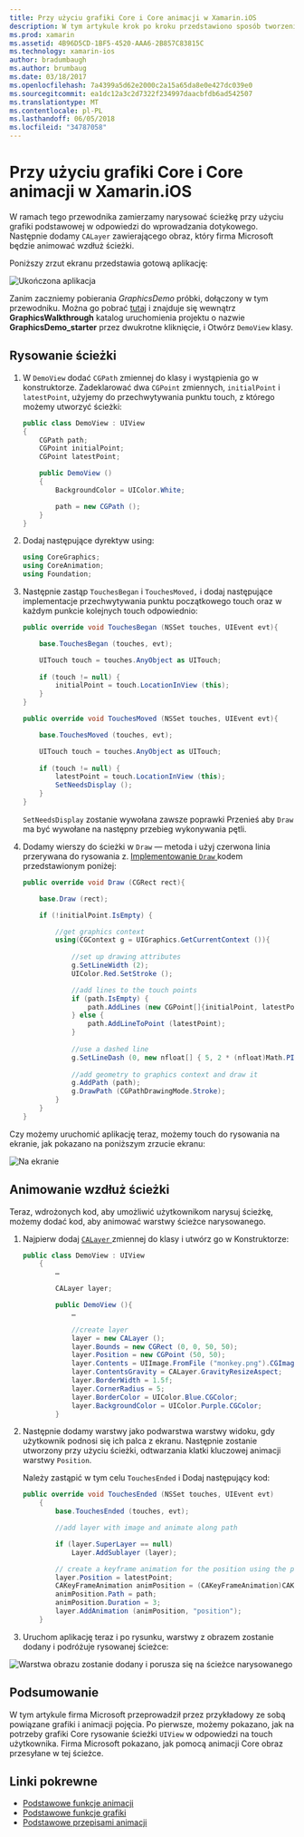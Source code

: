 ```yaml
---
title: Przy użyciu grafiki Core i Core animacji w Xamarin.iOS
description: W tym artykule krok po kroku przedstawiono sposób tworzenia aplikacji, która używa grafiki Core i Core animacji. Pokazuje sposób rysowania na ekranie w odpowiedzi na touch użytkownika, a także sposobu animowany obraz przesyłanie wzdłuż ścieżki.
ms.prod: xamarin
ms.assetid: 4B96D5CD-1BF5-4520-AAA6-2B857C83815C
ms.technology: xamarin-ios
author: bradumbaugh
ms.author: brumbaug
ms.date: 03/18/2017
ms.openlocfilehash: 7a4399a5d62e2000c2a15a65da8e0e427dc039e0
ms.sourcegitcommit: ea1dc12a3c2d7322f234997daacbfdb6ad542507
ms.translationtype: MT
ms.contentlocale: pl-PL
ms.lasthandoff: 06/05/2018
ms.locfileid: "34787058"
---
```

# <a name="using-core-graphics-and-core-animation-in-xamarinios"></a>Przy użyciu grafiki Core i Core animacji w Xamarin.iOS

W ramach tego przewodnika zamierzamy narysować ścieżkę przy użyciu grafiki podstawowej w odpowiedzi do wprowadzania dotykowego. Następnie dodamy `CALayer` zawierającego obraz, który firma Microsoft będzie animować wzdłuż ścieżki.

Poniższy zrzut ekranu przedstawia gotową aplikację:

![](graphics-animation-walkthrough-images/00-final-app.png "Ukończona aplikacja")

Zanim zaczniemy pobierania *GraphicsDemo* próbki, dołączony w tym przewodniku. Można go pobrać [tutaj](https://developer.xamarin.com/samples/monotouch/GraphicsAndAnimation/) i znajduje się wewnątrz **GraphicsWalkthrough** katalog uruchomienia projektu o nazwie **GraphicsDemo_starter** przez dwukrotne kliknięcie, i Otwórz `DemoView` klasy.

## <a name="drawing-a-path"></a>Rysowanie ścieżki


1. W `DemoView` dodać `CGPath` zmiennej do klasy i wystąpienia go w konstruktorze. Zadeklarować dwa `CGPoint` zmiennych, `initialPoint` i `latestPoint`, użyjemy do przechwytywania punktu touch, z którego możemy utworzyć ścieżki:
    
    ```csharp
    public class DemoView : UIView
    {
        CGPath path;
        CGPoint initialPoint;
        CGPoint latestPoint;
    
        public DemoView ()
        {
            BackgroundColor = UIColor.White;
    
            path = new CGPath ();
        }
    }
    ```

2. Dodaj następujące dyrektyw using:

    ```csharp
    using CoreGraphics;
    using CoreAnimation;
    using Foundation;
    ```

3. Następnie zastąp `TouchesBegan` i `TouchesMoved,` i dodaj następujące implementacje przechwytywania punktu początkowego touch oraz w każdym punkcie kolejnych touch odpowiednio:

    ```csharp
    public override void TouchesBegan (NSSet touches, UIEvent evt){
    
        base.TouchesBegan (touches, evt);
    
        UITouch touch = touches.AnyObject as UITouch;
        
        if (touch != null) {
            initialPoint = touch.LocationInView (this);
        }
    }
    
    public override void TouchesMoved (NSSet touches, UIEvent evt){
    
        base.TouchesMoved (touches, evt);
    
        UITouch touch = touches.AnyObject as UITouch;
        
        if (touch != null) {
            latestPoint = touch.LocationInView (this);
            SetNeedsDisplay ();
        }
    }
    ```

    `SetNeedsDisplay` zostanie wywołana zawsze poprawki Przenieś aby `Draw` ma być wywołane na następny przebieg wykonywania pętli.

4. Dodamy wierszy do ścieżki w `Draw` — metoda i użyj czerwona linia przerywana do rysowania z. [Implementowanie `Draw` ](~/ios/platform/graphics-animation-ios/core-graphics.md) kodem przedstawionym poniżej:

    ```csharp
    public override void Draw (CGRect rect){
    
        base.Draw (rect);
    
        if (!initialPoint.IsEmpty) {
    
            //get graphics context
            using(CGContext g = UIGraphics.GetCurrentContext ()){
                    
                //set up drawing attributes
                g.SetLineWidth (2);
                UIColor.Red.SetStroke ();
    
                //add lines to the touch points
                if (path.IsEmpty) {
                    path.AddLines (new CGPoint[]{initialPoint, latestPoint});
                } else {
                    path.AddLineToPoint (latestPoint);
                }
            
                //use a dashed line
                g.SetLineDash (0, new nfloat[] { 5, 2 * (nfloat)Math.PI });
                                
                //add geometry to graphics context and draw it
                g.AddPath (path);       
                g.DrawPath (CGPathDrawingMode.Stroke);
            }
        }
    }
    ```

Czy możemy uruchomić aplikację teraz, możemy touch do rysowania na ekranie, jak pokazano na poniższym zrzucie ekranu:

![](graphics-animation-walkthrough-images/01-path.png "Na ekranie")

## <a name="animating-along-a-path"></a>Animowanie wzdłuż ścieżki

Teraz, wdrożonych kod, aby umożliwić użytkownikom narysuj ścieżkę, możemy dodać kod, aby animować warstwy ścieżce narysowanego.

1. Najpierw dodaj [ `CALayer` ](~/ios/platform/graphics-animation-ios/core-animation.md) zmiennej do klasy i utwórz go w Konstruktorze:

    ```csharp
    public class DemoView : UIView
        {
            …
    
            CALayer layer;
    
            public DemoView (){
                …
    
                //create layer
                layer = new CALayer ();
                layer.Bounds = new CGRect (0, 0, 50, 50);
                layer.Position = new CGPoint (50, 50);
                layer.Contents = UIImage.FromFile ("monkey.png").CGImage;
                layer.ContentsGravity = CALayer.GravityResizeAspect;
                layer.BorderWidth = 1.5f;
                layer.CornerRadius = 5;
                layer.BorderColor = UIColor.Blue.CGColor;
                layer.BackgroundColor = UIColor.Purple.CGColor;
            }
    ```

2. Następnie dodamy warstwy jako podwarstwa warstwy widoku, gdy użytkownik podnosi się ich palca z ekranu. Następnie zostanie utworzony przy użyciu ścieżki, odtwarzania klatki kluczowej animacji warstwy `Position`.

    Należy zastąpić w tym celu `TouchesEnded` i Dodaj następujący kod:

    ```csharp
    public override void TouchesEnded (NSSet touches, UIEvent evt)
        {
            base.TouchesEnded (touches, evt);

            //add layer with image and animate along path

            if (layer.SuperLayer == null)
                Layer.AddSublayer (layer);

            // create a keyframe animation for the position using the path
            layer.Position = latestPoint;
            CAKeyFrameAnimation animPosition = (CAKeyFrameAnimation)CAKeyFrameAnimation.FromKeyPath ("position");
            animPosition.Path = path;
            animPosition.Duration = 3;
            layer.AddAnimation (animPosition, "position");
        }
    ```

3. Uruchom aplikację teraz i po rysunku, warstwy z obrazem zostanie dodany i podróżuje rysowanej ścieżce:

![](graphics-animation-walkthrough-images/00-final-app.png "Warstwa obrazu zostanie dodany i porusza się na ścieżce narysowanego")

## <a name="summary"></a>Podsumowanie

W tym artykule firma Microsoft przeprowadził przez przykładowy ze sobą powiązane grafiki i animacji pojęcia. Po pierwsze, możemy pokazano, jak na potrzeby grafiki Core rysowanie ścieżki `UIView` w odpowiedzi na touch użytkownika. Firma Microsoft pokazano, jak pomocą animacji Core obraz przesyłane w tej ścieżce.


## <a name="related-links"></a>Linki pokrewne

- [Podstawowe funkcje animacji](~/ios/platform/graphics-animation-ios/core-animation.md)
- [Podstawowe funkcje grafiki](~/ios/platform/graphics-animation-ios/core-graphics.md)
- [Podstawowe przepisami animacji](https://developer.xamarin.com/recipes/ios/animation/coreanimation)
